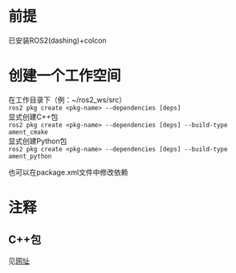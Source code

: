 # 前提
已安装ROS2(dashing)+colcon  
# 创建一个工作空间  
在工作目录下（例：~/ros2_ws/src）  
`ros2 pkg create <pkg-name> --dependencies [deps]`  
显式创建C++包  
`ros2 pkg create <pkg-name> --dependencies [deps] --build-type ament_cmake`  
显式创建Python包  
`ros2 pkg create <pkg-name> --dependencies [deps] --build-type ament_python`

也可以在package.xml文件中修改依赖  
# 注释  
## C++包
见[网址](https://index.ros.org/doc/ros2/Tutorials/Developing-a-ROS-2-Package/)
